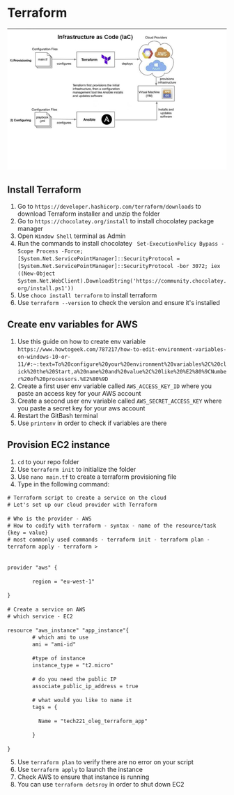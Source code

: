 # Terraform

![Terraform diagram](resources/Terraform_and_Ansible.JPG)

## Install Terraform
1. Go to `https://developer.hashicorp.com/terraform/downloads` to download Terraform installer and unzip the folder
2. Go to `https://chocolatey.org/install` to install chocolatey package manager
3. Open `Window Shell` terminal as Admin
4. Run the commands to install chocolatey ` Set-ExecutionPolicy Bypass -Scope Process -Force; [System.Net.ServicePointManager]::SecurityProtocol = [System.Net.ServicePointManager]::SecurityProtocol -bor 3072; iex ((New-Object System.Net.WebClient).DownloadString('https://community.chocolatey.org/install.ps1'))`
5. Use `choco install terraform` to install terraform
6. Use `terraform --version` to check the version and ensure it's installed

## Create env variables for AWS
1. Use this guide on how to create env variable `https://www.howtogeek.com/787217/how-to-edit-environment-variables-on-windows-10-or-11/#:~:text=To%20configure%20your%20environment%20variables%2C%20click%20the%20Start,a%20name%20and%20value%2C%20like%20%E2%80%9CNumber%20of%20processors.%E2%80%9D`
2. Create a first user env variable called `AWS_ACCESS_KEY_ID` where you paste an access key for your AWS account
3. Create a second user env variable called `AWS_SECRET_ACCESS_KEY` where you paste a secret key for your aws account
4. Restart the GitBash terminal
5. Use `printenv` in order to check if variables are there


## Provision EC2 instance
1. `cd` to your repo folder
2. Use `terraform init` to initialize the folder
3. Use `nano main.tf` to create a terraform provisioning file
4. Type in the following command:
```
# Terraform script to create a service on the cloud
# Let's set up our cloud provider with Terraform

# Who is the provider - AWS
# How to codify with terraform - syntax - name of the resource/task {key = value}
# most commonly used commands - terraform init - terraform plan - terraform apply - terraform >


provider "aws" {

        region = "eu-west-1"

}

# Create a service on AWS
# which service - EC2

resource "aws_instance" "app_instance"{
        # which ami to use
        ami = "ami-id"

        #type of instance
        instance_type = "t2.micro"

        # do you need the public IP
        associate_public_ip_address = true

        # what would you like to name it
        tags = {

          Name = "tech221_oleg_terraform_app"

        }

}

```
5. Use `terraform plan` to verify there are no error on your script
6. Use `terraform apply` to launch the instance
7. Check AWS to ensure that instance is running
8. You can use `terraform detsroy` in order to shut down EC2
